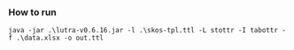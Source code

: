 ### How to run
`java -jar .\lutra-v0.6.16.jar -l .\skos-tpl.ttl -L stottr -I tabottr -f .\data.xlsx -o out.ttl`